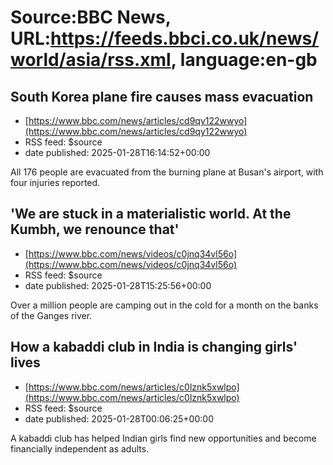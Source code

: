 # Source:BBC News, URL:https://feeds.bbci.co.uk/news/world/asia/rss.xml, language:en-gb

## South Korea plane fire causes mass evacuation
 - [https://www.bbc.com/news/articles/cd9qy122wwyo](https://www.bbc.com/news/articles/cd9qy122wwyo)
 - RSS feed: $source
 - date published: 2025-01-28T16:14:52+00:00

All 176 people are evacuated from the burning plane at Busan's airport, with four injuries reported.

## 'We are stuck in a materialistic world. At the Kumbh, we renounce that'
 - [https://www.bbc.com/news/videos/c0jnq34vl56o](https://www.bbc.com/news/videos/c0jnq34vl56o)
 - RSS feed: $source
 - date published: 2025-01-28T15:25:56+00:00

Over a million people are camping out in the cold for a month on the banks of the Ganges river.

## How a kabaddi club in India is changing girls' lives
 - [https://www.bbc.com/news/articles/c0lznk5xwlpo](https://www.bbc.com/news/articles/c0lznk5xwlpo)
 - RSS feed: $source
 - date published: 2025-01-28T00:06:25+00:00

A kabaddi club has helped Indian girls find new opportunities and become financially independent as adults.

